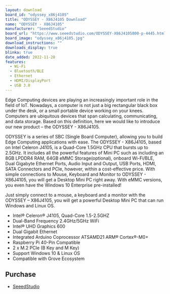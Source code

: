 ```yaml
---
layout: download
board_id: "odyssey_x86j4105"
title: "ODYSSEY - X86J4105 Download"
name: "ODYSSEY - X86J4105"
manufacturer: "SeeedStudio"
board_url: "https://www.seeedstudio.com/ODYSSEY-X86J4105800-p-4445.html"
board_image: "odyssey_x86j4105.jpg"
download_instructions: ""
downloads_display: true
blinka: true
date_added: 2022-11-28
features:
  - Wi-Fi
  - Bluetooth/BLE
  - Ethernet
  - HDMI/DisplayPort
  - USB 3.0
---
```


Edge Computing devices are playing an increasingly important role in the field of IoT. Nowadays, a computer is not just a big rectangular black box under the desk, or a small portable device working on your knees. Computers are ubiquitous devices that span calculating, communicating, and data storage. Based on this definition, here we would like to introduce our new product – the ODYSSEY - X86J4105.

ODYSSEY is a series of SBC (Single Board Computer), allowing you to build Edge Computing applications with ease. The ODYSSEY - X86J4105,  based on Intel Celeron J4105, is a Quad-Core 1.5GHz CPU that bursts up to 2.5GHz. It includes all the powerful features of Mini PC such as including an 8GB LPDDR4 RAM, 64GB eMMC Storage(optional), onboard Wi-Fi/BLE, Dual Gigabyte Ethernet Ports, Audio Input and Output, USB Ports, HDMI, SATA Connectors and PCIe, however, within a cost-effective price. With simple connections to Mouse, Keyboard and Monitor to ODYSSEY - X86J4105, you will get a Desktop Mini PC right away. With eMMC versions, you even have the Windows 10 Enterprise pre-installed!

Just simply connect to a mouse, a keyboard and a monitor with the ODYSSEY – X86J4105, you will get a powerful Desktop Mini PC that can run Windows and Linux OS.

- Intel® Celeron® J4105, Quad-Core 1.5-2.5GHZ
- Dual-Band Frequency 2.4GHz/5GHz WiFi
- Intel® UHD Graphics 600
- Dual Gigabit Ethernet
- Integrated Arduino Coprocessor ATSAMD21 ARM® Cortex®-M0+
- Raspberry Pi 40-Pin Compatible
- 2 x M.2 PCIe (B Key and M Key)
- Support Windows 10 & Linux OS
- Compatible with Grove Ecosystem

## Purchase
* [SeeedStudio](https://www.seeedstudio.com/ODYSSEY-X86J4105800-p-4445.html)
